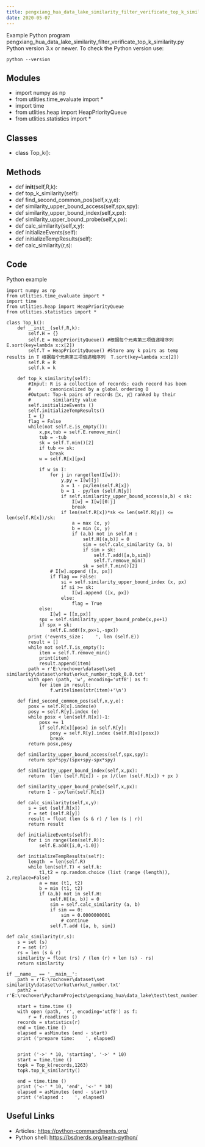 ```yaml
---
title: pengxiang_hua_data_lake_similarity_filter_verificate_top_k_similarity
date: 2020-05-07
---
```

Example Python program pengxiang_hua_data_lake_similarity_filter_verificate_top_k_similarity.py
Python version 3.x or newer.
To check the Python version use:

    python --version

## Modules

* import numpy as np
* from utlities.time_evaluate import *
* import time
* from utlities.heap import HeapPriorityQueue
* from utlities.statistics import *

## Classes

* class Top_k():

## Methods

* def __init__(self,R,k):
* def top_k_similarity(self):
* def find_second_common_pos(self,x,y,e):
* def similarity_upper_bound_access(self,spx,spy):
* def similarity_upper_bound_index(self,x,px):
* def similarity_upper_bound_probe(self,x,px):
* def calc_similarity(self,x,y):
* def initializeEvents(self):
* def initializeTempResults(self):
* def calc_similarity(r,s):

## Code

Python example

    import numpy as np
    from utlities.time_evaluate import *
    import time
    from utlities.heap import HeapPriorityQueue
    from utlities.statistics import *
    
    class Top_k():
        def __init__(self,R,k):
            self.H = {}
            self.E = HeapPriorityQueue() #根据每个元素第三项值递增序列  E.sort(key=lambda x:x[2])
            self.T = HeapPriorityQueue() #Store any k pairs as temp results in T 根据每个元素第三项值递增序列  T.sort(key=lambda x:x[2])
            self.R = R
            self.k = k
    
        def top_k_similarity(self):
            #Input: R is a collection of records; each record has been
            #       canonicalized by a global ordering O
            #Output: Top-k pairs of records x, y ranked by their
            #        similarity value
            self.initializeEvents ()
            self.initializeTempResults()
            I = {}
            flag = False
            while(not self.E.is_empty()):
                x,px,tub = self.E.remove_min()
                tub = -tub
                sk = self.T.min()[2]
                if tub <= sk:
                    break
                w = self.R[x][px]
    
                if w in I:
                    for j in range(len(I[w])):
                        y,py = I[w][j]
                        a = 1 - px/len(self.R[x])
                        b = 1 - py/len (self.R[y])
                        if self.similarity_upper_bound_access(a,b) < sk:
                            I[w] = I[w][0:j]
                            break
                        if len(self.R[x])*sk <= len(self.R[y]) <= len(self.R[x])/sk:
                            a = max (x, y)
                            b = min (x, y)
                            if (a,b) not in self.H :
                                self.H[(a,b)] = 0
                                sim = self.calc_similarity (a, b)
                                if sim > sk:
                                    self.T.add([a,b,sim])
                                    self.T.remove_min()
                                sk = self.T.min()[2]
                    # I[w].append ([x, px])
                    if flag == False:
                        si = self.similarity_upper_bound_index (x, px)
                        if si >= sk:
                            I[w].append ([x, px])
                        else:
                            flag = True
                else:
                    I[w] = [[x,px]]
                spx = self.similarity_upper_bound_probe(x,px+1)
                if spx > sk:
                    self.E.add([x,px+1,-spx])
            print ('events_size；    ', len (self.E))
            result = []
            while not self.T.is_empty():
                item = self.T.remove_min()
                print(item)
                result.append(item)
            path = r'E:\rochover\dataset\set similarity\dataset\orkut\orkut_number_topk_0.8.txt'
            with open (path, 'w', encoding='utf8') as f:
                for item in result:
                    f.writelines(str(item)+'\n')
    
        def find_second_common_pos(self,x,y,e):
            posx = self.R[x].index(e)
            posy = self.R[y].index (e)
            while posx < len(self.R[x])-1:
                posx += 1
                if self.R[x][posx] in self.R[y]:
                    posy = self.R[y].index (self.R[x][posx])
                    break
            return posx,posy
    
        def similarity_upper_bound_access(self,spx,spy):
            return spx*spy/(spx+spy-spx*spy)
    
        def similarity_upper_bound_index(self,x,px):
            return  (len (self.R[x]) - px )/(len (self.R[x]) + px )
    
        def similarity_upper_bound_probe(self,x,px):
            return 1 - px/len(self.R[x])
    
        def calc_similarity(self,x,y):
            s = set (self.R[x])
            r = set (self.R[y])
            result = float (len (s & r) / len (s | r))
            return result
    
        def initializeEvents(self):
            for i in range(len(self.R)):
                self.E.add([i,0,-1.0])
    
        def initializeTempResults(self):
            length  = len(self.R)
            while len(self.T) < self.k:
                t1,t2 = np.random.choice (list (range (length)), 2,replace=False)
                a = max (t1, t2)
                b = min (t1, t2)
                if (a,b) not in self.H:
                    self.H[(a, b)] = 0
                    sim = self.calc_similarity (a, b)
                    if sim == 0:
                        sim = 0.0000000001
                        # continue
                    self.T.add ([a, b, sim])
    
    def calc_similarity(r,s):
        s = set (s)
        r = set (r)
        rs = len (s & r)
        similarity = float (rs) / (len (r) + len (s) - rs)
        return similarity
    
    if __name__ == '__main__':
        path = r'E:\rochover\dataset\set similarity\dataset\orkut\orkut_number.txt'
        path2 = r'E:\rochover\PycharmProjects\pengxiang_hua\data_lake\test\test_number.txt'
    
        start = time.time ()
        with open (path, 'r', encoding='utf8') as f:
            r = f.readlines ()
        records = statistics(r)
        end = time.time ()
        elapsed = asMinutes (end - start)
        print ('prepare time:    ', elapsed)
    
    
        print ('->' * 10, 'starting', '->' * 10)
        start = time.time ()
        topk = Top_k(records,1263)
        topk.top_k_similarity()
    
        end = time.time ()
        print ('<-' * 10, 'end', '<-' * 10)
        elapsed = asMinutes (end - start)
        print ('elapsed :    ', elapsed)

## Useful Links

- Articles: https://python-commandments.org/
- Python shell: https://bsdnerds.org/learn-python/

